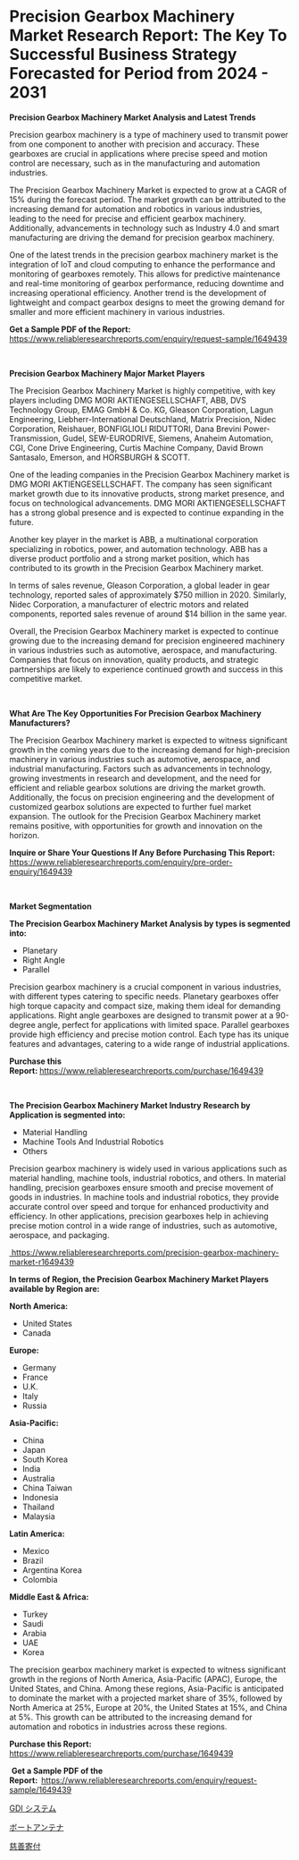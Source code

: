 <p><h1>Precision Gearbox Machinery Market Research Report: The Key To Successful Business Strategy Forecasted for Period from 2024 - 2031</h1></p><p><strong>Precision Gearbox Machinery Market Analysis and Latest Trends</strong></p>
<p><p>Precision gearbox machinery is a type of machinery used to transmit power from one component to another with precision and accuracy. These gearboxes are crucial in applications where precise speed and motion control are necessary, such as in the manufacturing and automation industries.</p><p>The Precision Gearbox Machinery Market is expected to grow at a CAGR of 15% during the forecast period. The market growth can be attributed to the increasing demand for automation and robotics in various industries, leading to the need for precise and efficient gearbox machinery. Additionally, advancements in technology such as Industry 4.0 and smart manufacturing are driving the demand for precision gearbox machinery.</p><p>One of the latest trends in the precision gearbox machinery market is the integration of IoT and cloud computing to enhance the performance and monitoring of gearboxes remotely. This allows for predictive maintenance and real-time monitoring of gearbox performance, reducing downtime and increasing operational efficiency. Another trend is the development of lightweight and compact gearbox designs to meet the growing demand for smaller and more efficient machinery in various industries.</p></p>
<p><strong>Get a Sample PDF of the Report:&nbsp;</strong> <a href="https://www.reliableresearchreports.com/enquiry/request-sample/1649439">https://www.reliableresearchreports.com/enquiry/request-sample/1649439</a></p>
<p>&nbsp;</p>
<p><strong>Precision Gearbox Machinery Major Market Players</strong></p>
<p><p>The Precision Gearbox Machinery Market is highly competitive, with key players including DMG MORI AKTIENGESELLSCHAFT, ABB, DVS Technology Group, EMAG GmbH & Co. KG, Gleason Corporation, Lagun Engineering, Liebherr-International Deutschland, Matrix Precision, Nidec Corporation, Reishauer, BONFIGLIOLI RIDUTTORI, Dana Brevini Power-Transmission, Gudel, SEW-EURODRIVE, Siemens, Anaheim Automation, CGI, Cone Drive Engineering, Curtis Machine Company, David Brown Santasalo, Emerson, and HORSBURGH & SCOTT.</p><p>One of the leading companies in the Precision Gearbox Machinery market is DMG MORI AKTIENGESELLSCHAFT. The company has seen significant market growth due to its innovative products, strong market presence, and focus on technological advancements. DMG MORI AKTIENGESELLSCHAFT has a strong global presence and is expected to continue expanding in the future.</p><p>Another key player in the market is ABB, a multinational corporation specializing in robotics, power, and automation technology. ABB has a diverse product portfolio and a strong market position, which has contributed to its growth in the Precision Gearbox Machinery market.</p><p>In terms of sales revenue, Gleason Corporation, a global leader in gear technology, reported sales of approximately $750 million in 2020. Similarly, Nidec Corporation, a manufacturer of electric motors and related components, reported sales revenue of around $14 billion in the same year.</p><p>Overall, the Precision Gearbox Machinery market is expected to continue growing due to the increasing demand for precision engineered machinery in various industries such as automotive, aerospace, and manufacturing. Companies that focus on innovation, quality products, and strategic partnerships are likely to experience continued growth and success in this competitive market.</p></p>
<p>&nbsp;</p>
<p><strong>What Are The Key Opportunities For Precision Gearbox Machinery Manufacturers?</strong></p>
<p><p>The Precision Gearbox Machinery market is expected to witness significant growth in the coming years due to the increasing demand for high-precision machinery in various industries such as automotive, aerospace, and industrial manufacturing. Factors such as advancements in technology, growing investments in research and development, and the need for efficient and reliable gearbox solutions are driving the market growth. Additionally, the focus on precision engineering and the development of customized gearbox solutions are expected to further fuel market expansion. The outlook for the Precision Gearbox Machinery market remains positive, with opportunities for growth and innovation on the horizon.</p></p>
<p><strong>Inquire or Share Your Questions If Any Before Purchasing This Report:</strong> <a href="https://www.reliableresearchreports.com/enquiry/pre-order-enquiry/1649439">https://www.reliableresearchreports.com/enquiry/pre-order-enquiry/1649439</a></p>
<p>&nbsp;</p>
<p><strong>Market Segmentation</strong></p>
<p><strong>The Precision Gearbox Machinery Market Analysis by types is segmented into:</strong></p>
<p><ul><li>Planetary</li><li>Right Angle</li><li>Parallel</li></ul></p>
<p><p>Precision gearbox machinery is a crucial component in various industries, with different types catering to specific needs. Planetary gearboxes offer high torque capacity and compact size, making them ideal for demanding applications. Right angle gearboxes are designed to transmit power at a 90-degree angle, perfect for applications with limited space. Parallel gearboxes provide high efficiency and precise motion control. Each type has its unique features and advantages, catering to a wide range of industrial applications.</p></p>
<p><strong>Purchase this Report:&nbsp;</strong><a href="https://www.reliableresearchreports.com/purchase/1649439">https://www.reliableresearchreports.com/purchase/1649439</a></p>
<p>&nbsp;</p>
<p><strong>The Precision Gearbox Machinery Market Industry Research by Application is segmented into:</strong></p>
<p><ul><li>Material Handling</li><li>Machine Tools And Industrial Robotics</li><li>Others</li></ul></p>
<p><p>Precision gearbox machinery is widely used in various applications such as material handling, machine tools, industrial robotics, and others. In material handling, precision gearboxes ensure smooth and precise movement of goods in industries. In machine tools and industrial robotics, they provide accurate control over speed and torque for enhanced productivity and efficiency. In other applications, precision gearboxes help in achieving precise motion control in a wide range of industries, such as automotive, aerospace, and packaging.</p></p>
<p><a href="https://www.reliableresearchreports.com/precision-gearbox-machinery-market-r1649439">&nbsp;https://www.reliableresearchreports.com/precision-gearbox-machinery-market-r1649439</a></p>
<p><strong>In terms of Region, the Precision Gearbox Machinery Market Players available by Region are:</strong></p>
<p>
    <p> <strong> North America: </strong>
        <ul>
            <li>United States</li>
            <li>Canada</li>
        </ul>
        </p> 
    <p> <strong> Europe: </strong>
        <ul>
            <li>Germany</li>
            <li>France</li>
            <li>U.K.</li>
            <li>Italy</li>
            <li>Russia</li>
        </ul>
        </p> 
    <p> <strong> Asia-Pacific: </strong>
        <ul>
            <li>China</li>
            <li>Japan</li>
            <li>South Korea</li>
            <li>India</li>
            <li>Australia</li>
            <li>China Taiwan</li>
            <li>Indonesia</li>
            <li>Thailand</li>
            <li>Malaysia</li>
        </ul>
        </p> 
    <p> <strong> Latin America: </strong>
        <ul>
            <li>Mexico</li>
            <li>Brazil</li>
            <li>Argentina Korea</li>
            <li>Colombia</li>
        </ul>
        </p> 
    <p> <strong> Middle East & Africa: </strong>
        <ul>
            <li>Turkey</li>
            <li>Saudi</li>
            <li>Arabia</li>
            <li>UAE</li>
            <li>Korea</li>
        </ul>
    </p>
    </p>
<p><p>The precision gearbox machinery market is expected to witness significant growth in the regions of North America, Asia-Pacific (APAC), Europe, the United States, and China. Among these regions, Asia-Pacific is anticipated to dominate the market with a projected market share of 35%, followed by North America at 25%, Europe at 20%, the United States at 15%, and China at 5%. This growth can be attributed to the increasing demand for automation and robotics in industries across these regions.</p></p>
<p><strong>Purchase this Report: </strong><a href="https://www.reliableresearchreports.com/purchase/1649439">https://www.reliableresearchreports.com/purchase/1649439</a></p>
<p>&nbsp;<strong>Get a Sample PDF of the Report:&nbsp;&nbsp;</strong><a href="https://www.reliableresearchreports.com/enquiry/request-sample/1649439">https://www.reliableresearchreports.com/enquiry/request-sample/1649439</a></p>
<p><strong></strong></p>
<p><p><a href="https://medium.com/@karinaokon69/gdi-%E3%82%B7%E3%82%B9%E3%83%86%E3%83%A0%E5%B8%82%E5%A0%B4%E3%83%A1%E3%83%88%E3%83%AA%E3%82%AF%E3%82%B9%E3%81%AE%E3%83%87%E3%82%B3%E3%83%BC%E3%83%87%E3%82%A3%E3%83%B3%E3%82%B0-%E5%B8%82%E5%A0%B4%E3%82%B7%E3%82%A7%E3%82%A2-%E3%83%88%E3%83%AC%E3%83%B3%E3%83%89-%E6%88%90%E9%95%B7%E3%83%91%E3%82%BF%E3%83%BC%E3%83%B3-f7e26eb8bfa3">GDI システム</a></p><p><a href="https://medium.com/@pedrogers56456/%E3%83%9C%E3%83%BC%E3%83%88%E3%82%A2%E3%83%B3%E3%83%86%E3%83%8A%E5%B8%82%E5%A0%B4-%E5%B8%82%E5%A0%B4%E3%82%B7%E3%82%A7%E3%82%A2-%E5%B8%82%E5%A0%B4%E5%8B%95%E5%90%91-%E3%81%8A%E3%82%88%E3%81%B3%E5%B0%86%E6%9D%A5%E3%81%AE%E6%88%90%E9%95%B7%E3%82%92%E6%8E%A2%E3%82%8B-ba5647e8cad0">ボートアンテナ</a></p><p><a href="https://github.com/dandier2003/Market-Research-Report-List-1/blob/main/252453430182.md">慈善寄付</a></p></p>